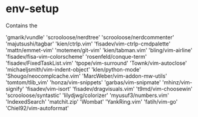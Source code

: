 # env-setup

Contains the

'gmarik/vundle'
'scrooloose/nerdtree'
'scrooloose/nerdcommenter'
'majutsushi/tagbar'
'kien/ctrlp.vim'
'fisadev/vim-ctrlp-cmdpalette'
'mattn/emmet-vim'
'motemen/git-vim'
'kien/tabman.vim'
'bling/vim-airline'
'fisadev/fisa-vim-colorscheme'
'rosenfeld/conque-term'
'fisadev/FixedTaskList.vim'
'tpope/vim-surround'
'Townk/vim-autoclose'
'michaeljsmith/vim-indent-object'
'klen/python-mode'
'Shougo/neocomplcache.vim'
'MarcWeber/vim-addon-mw-utils'
'tomtom/tlib_vim'
'honza/vim-snippets'
'garbas/vim-snipmate'
'mhinz/vim-signify'
'fisadev/vim-isort'
'fisadev/dragvisuals.vim'
't9md/vim-choosewin'
'scrooloose/syntastic'
'lilydjwg/colorizer'
'myusuf3/numbers.vim'
'IndexedSearch'
'matchit.zip'
'Wombat'
'YankRing.vim'
'fatih/vim-go'
'Chiel92/vim-autoformat'
